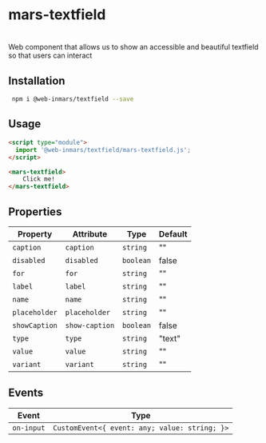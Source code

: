 # mars-textfield

# <mars-textfield>
Web component that allows us to show an accessible and beautiful textfield so that users can interact

## Installation
```bash
 npm i @web-inmars/textfield --save
```

## Usage
```html
<script type="module">
  import '@web-inmars/textfield/mars-textfield.js';
</script>

<mars-textfield>
    Click me!
</mars-textfield>
```

## Properties

| Property      | Attribute      | Type      | Default |
|---------------|----------------|-----------|---------|
| `caption`     | `caption`      | `string`  | ""      |
| `disabled`    | `disabled`     | `boolean` | false   |
| `for`         | `for`          | `string`  | ""      |
| `label`       | `label`        | `string`  | ""      |
| `name`        | `name`         | `string`  | ""      |
| `placeholder` | `placeholder`  | `string`  | ""      |
| `showCaption` | `show-caption` | `boolean` | false   |
| `type`        | `type`         | `string`  | "text"  |
| `value`       | `value`        | `string`  | ""      |
| `variant`     | `variant`      | `string`  | ""      |

## Events

| Event      | Type                                          |
|------------|-----------------------------------------------|
| `on-input` | `CustomEvent<{ event: any; value: string; }>` |
